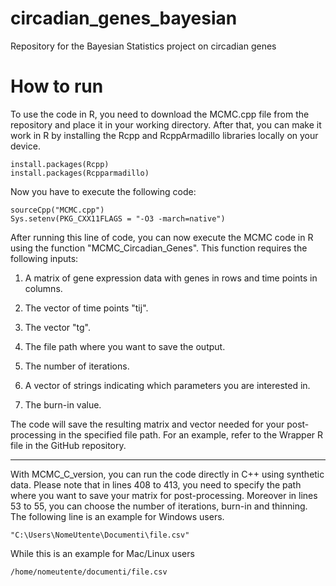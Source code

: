 # circadian_genes_bayesian
Repository for the Bayesian Statistics project on circadian genes

# How to run

To use the code in R, you need to download the MCMC.cpp file from the repository and place it in your working directory. After that, you can make it work in R by installing the Rcpp and RcppArmadillo libraries locally on your device.
```
install.packages(Rcpp)
install.packages(Rcpparmadillo)
```
Now you have to execute the following code: 
```
sourceCpp("MCMC.cpp")
Sys.setenv(PKG_CXX11FLAGS = "-O3 -march=native")
```
After running this line of code, you can now execute the MCMC code in R using the function "MCMC_Circadian_Genes". This function requires the following inputs:

1. A matrix of gene expression data with genes in rows and time points in columns.

2. The vector of time points "tij".

3. The vector "tg".

4. The file path where you want to save the output.

5. The number of iterations.

6. A vector of strings indicating which parameters you are interested in.

7. The burn-in value.

The code will save the resulting matrix and vector needed for your post-processing in the specified file path.
For an example, refer to the Wrapper R file in the GitHub repository.

---

With MCMC_C_version, you can run the code directly in C++ using synthetic data. Please note that in lines 408 to 413, you need to specify the path where you want to save your matrix for post-processing. Moreover in lines 53 to 55, you can choose the number of iterations, burn-in and thinning. The following line is an example for Windows users.
```
"C:\Users\NomeUtente\Documenti\file.csv"
```
While this is an example for Mac/Linux users
```
/home/nomeutente/documenti/file.csv
```
